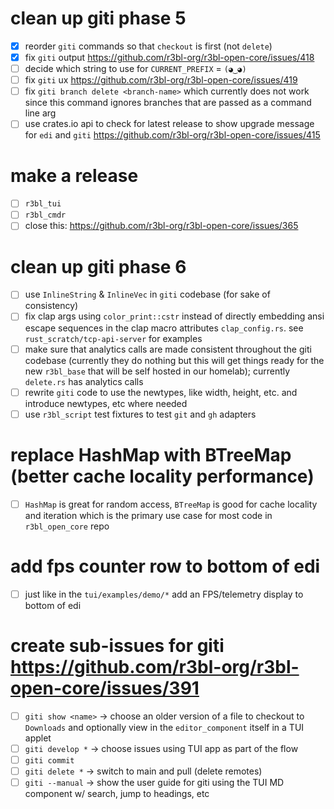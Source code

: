 # clean up giti phase 5

- [x] reorder `giti` commands so that `checkout` is first (not `delete`)
- [x] fix `giti` output https://github.com/r3bl-org/r3bl-open-core/issues/418
- [ ] decide which string to use for `CURRENT_PREFIX` = `(◕‿◕)`
- [ ] fix `giti` ux https://github.com/r3bl-org/r3bl-open-core/issues/419
- [ ] fix `giti branch delete <branch-name>` which currently does not work since this command
      ignores branches that are passed as a command line arg
- [ ] use crates.io api to check for latest release to show upgrade message for `edi` and `giti`
      https://github.com/r3bl-org/r3bl-open-core/issues/415

# make a release

- [ ] `r3bl_tui`
- [ ] `r3bl_cmdr`
- [ ] close this: https://github.com/r3bl-org/r3bl-open-core/issues/365

# clean up giti phase 6

- [ ] use `InlineString` & `InlineVec` in `giti` codebase (for sake of consistency)
- [ ] fix clap args using `color_print::cstr` instead of directly embedding ansi escape sequences in
      the clap macro attributes `clap_config.rs`. see `rust_scratch/tcp-api-server` for examples
- [ ] make sure that analytics calls are made consistent throughout the giti codebase (currently
      they do nothing but this will get things ready for the new `r3bl_base` that will be self
      hosted in our homelab); currently `delete.rs` has analytics calls
- [ ] rewrite `giti` code to use the newtypes, like width, height, etc. and introduce newtypes, etc
      where needed
- [ ] use `r3bl_script` test fixtures to test `git` and `gh` adapters

# replace HashMap with BTreeMap (better cache locality performance)

- [ ] `HashMap` is great for random access, `BTreeMap` is good for cache locality and iteration
      which is the primary use case for most code in `r3bl_open_core` repo

# add fps counter row to bottom of edi

- [ ] just like in the `tui/examples/demo/*` add an FPS/telemetry display to bottom of edi

# create sub-issues for giti https://github.com/r3bl-org/r3bl-open-core/issues/391

- [ ] `giti show <name>` -> choose an older version of a file to checkout to `Downloads` and
      optionally view in the `editor_component` itself in a TUI applet
- [ ] `giti develop *` -> choose issues using TUI app as part of the flow
- [ ] `giti commit`
- [ ] `giti delete *` -> switch to main and pull (delete remotes)
- [ ] `giti --manual` -> show the user guide for giti using the TUI MD component w/ search, jump to
      headings, etc
